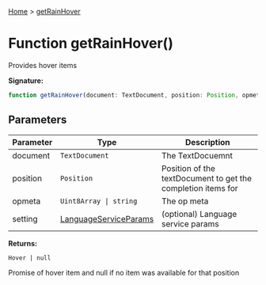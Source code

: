 [Home](../index.md) &gt; [getRainHover](./getrainhover_1.md)

# Function getRainHover()

Provides hover items

<b>Signature:</b>

```typescript
function getRainHover(document: TextDocument, position: Position, opmeta: Uint8Array | string, setting?: LanguageServiceParams): Hover | null;
```

## Parameters

|  Parameter | Type | Description |
|  --- | --- | --- |
|  document | `TextDocument` | The TextDocuemnt |
|  position | `Position` | Position of the textDocument to get the completion items for |
|  opmeta | `Uint8Array \| string` | The op meta |
|  setting | [LanguageServiceParams](../interfaces/languageserviceparams.md) | (optional) Language service params |

<b>Returns:</b>

`Hover | null`

Promise of hover item and null if no item was available for that position


